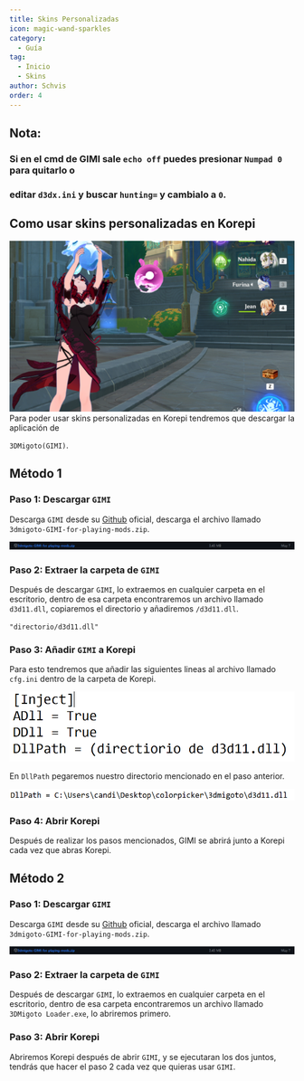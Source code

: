 ```yaml
---
title: Skins Personalizadas
icon: magic-wand-sparkles
category:
  - Guía
tag:
  - Inicio
  - Skins
author: Schvis
order: 4
---
```


## Nota:

### Si en el cmd de GIMI sale `echo off` puedes presionar `Numpad 0` para quitarlo o

### editar `d3dx.ini` y buscar `hunting=` y cambialo a `0`.

## Como usar skins personalizadas en Korepi

![](/assets/images/docs/202312/example.png)
Para poder usar skins personalizadas en Korepi tendremos que descargar la aplicación de 

`3DMigoto(GIMI)`.
## Método 1
### Paso 1: Descargar `GIMI`

Descarga `GIMI` desde su [Github](https://github.com/SilentNightSound/GI-Model-Importer/releases/tag/v7.0) oficial, descarga el archivo llamado `3dmigoto-GIMI-for-playing-mods.zip`.

![](/assets/images/docs/202312/3dm-1.png)

### Paso 2: Extraer la carpeta de `GIMI`

Después de descargar `GIMI`, lo extraemos en cualquier carpeta en el escritorio, dentro de esa carpeta encontraremos un archivo llamado `d3d11.dll`, copiaremos el directorio y añadiremos `/d3d11.dll`.

`"directorio/d3d11.dll"`

### Paso 3: Añadir `GIMI` a Korepi

Para esto tendremos que añadir las siguientes lineas al archivo llamado `cfg.ini` dentro de la carpeta de Korepi.

![](/assets/images/docs/202312/3dm-2.png)

En `DllPath` pegaremos nuestro directorio mencionado en el paso anterior.

![](/assets/images/docs/202312/3dm-3.png)

### Paso 4: Abrir Korepi

Después de realizar los pasos mencionados, GIMI se abrirá junto a Korepi cada vez que abras Korepi.

## Método 2
### Paso 1: Descargar `GIMI`

Descarga `GIMI` desde su [Github](https://github.com/SilentNightSound/GI-Model-Importer/releases/tag/v7.0) oficial, descarga el archivo llamado `3dmigoto-GIMI-for-playing-mods.zip`.

![](/assets/images/docs/202312/3dm-1.png)

### Paso 2: Extraer la carpeta de `GIMI`

Después de descargar `GIMI`, lo extraemos en cualquier carpeta en el escritorio, dentro de esa carpeta encontraremos un archivo llamado `3DMigoto Loader.exe`, lo abriremos primero.

### Paso 3: Abrir Korepi

Abriremos Korepi después de abrir `GIMI`, y se ejecutaran los dos juntos, tendrás que hacer el paso 2 cada vez que quieras usar `GIMI`.




